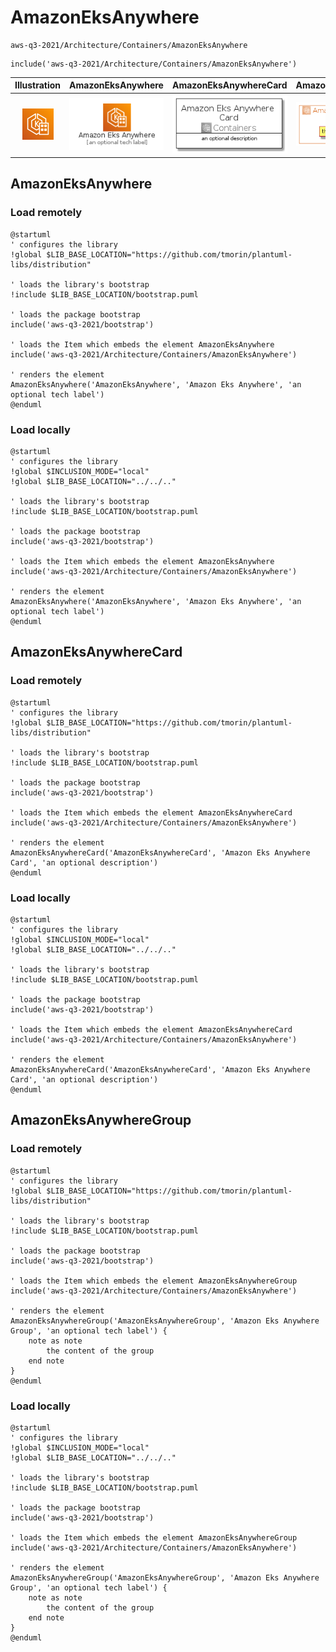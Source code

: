 # AmazonEksAnywhere


```text
aws-q3-2021/Architecture/Containers/AmazonEksAnywhere
```

```text
include('aws-q3-2021/Architecture/Containers/AmazonEksAnywhere')
```



| Illustration | AmazonEksAnywhere | AmazonEksAnywhereCard | AmazonEksAnywhereGroup |
| :---: | :---: | :---: | :---: |
| ![illustration for Illustration](../../../aws-q3-2021/Architecture/Containers/AmazonEksAnywhere.png) | ![illustration for AmazonEksAnywhere](../../../aws-q3-2021/Architecture/Containers/AmazonEksAnywhere.Local.png) | ![illustration for AmazonEksAnywhereCard](../../../aws-q3-2021/Architecture/Containers/AmazonEksAnywhereCard.Local.png) | ![illustration for AmazonEksAnywhereGroup](../../../aws-q3-2021/Architecture/Containers/AmazonEksAnywhereGroup.Local.png) |




## AmazonEksAnywhere

### Load remotely
```plantuml
@startuml
' configures the library
!global $LIB_BASE_LOCATION="https://github.com/tmorin/plantuml-libs/distribution"

' loads the library's bootstrap
!include $LIB_BASE_LOCATION/bootstrap.puml

' loads the package bootstrap
include('aws-q3-2021/bootstrap')

' loads the Item which embeds the element AmazonEksAnywhere
include('aws-q3-2021/Architecture/Containers/AmazonEksAnywhere')

' renders the element
AmazonEksAnywhere('AmazonEksAnywhere', 'Amazon Eks Anywhere', 'an optional tech label')
@enduml
```

### Load locally
```plantuml
@startuml
' configures the library
!global $INCLUSION_MODE="local"
!global $LIB_BASE_LOCATION="../../.."

' loads the library's bootstrap
!include $LIB_BASE_LOCATION/bootstrap.puml

' loads the package bootstrap
include('aws-q3-2021/bootstrap')

' loads the Item which embeds the element AmazonEksAnywhere
include('aws-q3-2021/Architecture/Containers/AmazonEksAnywhere')

' renders the element
AmazonEksAnywhere('AmazonEksAnywhere', 'Amazon Eks Anywhere', 'an optional tech label')
@enduml
```

## AmazonEksAnywhereCard

### Load remotely
```plantuml
@startuml
' configures the library
!global $LIB_BASE_LOCATION="https://github.com/tmorin/plantuml-libs/distribution"

' loads the library's bootstrap
!include $LIB_BASE_LOCATION/bootstrap.puml

' loads the package bootstrap
include('aws-q3-2021/bootstrap')

' loads the Item which embeds the element AmazonEksAnywhereCard
include('aws-q3-2021/Architecture/Containers/AmazonEksAnywhere')

' renders the element
AmazonEksAnywhereCard('AmazonEksAnywhereCard', 'Amazon Eks Anywhere Card', 'an optional description')
@enduml
```

### Load locally
```plantuml
@startuml
' configures the library
!global $INCLUSION_MODE="local"
!global $LIB_BASE_LOCATION="../../.."

' loads the library's bootstrap
!include $LIB_BASE_LOCATION/bootstrap.puml

' loads the package bootstrap
include('aws-q3-2021/bootstrap')

' loads the Item which embeds the element AmazonEksAnywhereCard
include('aws-q3-2021/Architecture/Containers/AmazonEksAnywhere')

' renders the element
AmazonEksAnywhereCard('AmazonEksAnywhereCard', 'Amazon Eks Anywhere Card', 'an optional description')
@enduml
```

## AmazonEksAnywhereGroup

### Load remotely
```plantuml
@startuml
' configures the library
!global $LIB_BASE_LOCATION="https://github.com/tmorin/plantuml-libs/distribution"

' loads the library's bootstrap
!include $LIB_BASE_LOCATION/bootstrap.puml

' loads the package bootstrap
include('aws-q3-2021/bootstrap')

' loads the Item which embeds the element AmazonEksAnywhereGroup
include('aws-q3-2021/Architecture/Containers/AmazonEksAnywhere')

' renders the element
AmazonEksAnywhereGroup('AmazonEksAnywhereGroup', 'Amazon Eks Anywhere Group', 'an optional tech label') {
    note as note
        the content of the group
    end note
}
@enduml
```

### Load locally
```plantuml
@startuml
' configures the library
!global $INCLUSION_MODE="local"
!global $LIB_BASE_LOCATION="../../.."

' loads the library's bootstrap
!include $LIB_BASE_LOCATION/bootstrap.puml

' loads the package bootstrap
include('aws-q3-2021/bootstrap')

' loads the Item which embeds the element AmazonEksAnywhereGroup
include('aws-q3-2021/Architecture/Containers/AmazonEksAnywhere')

' renders the element
AmazonEksAnywhereGroup('AmazonEksAnywhereGroup', 'Amazon Eks Anywhere Group', 'an optional tech label') {
    note as note
        the content of the group
    end note
}
@enduml
```

